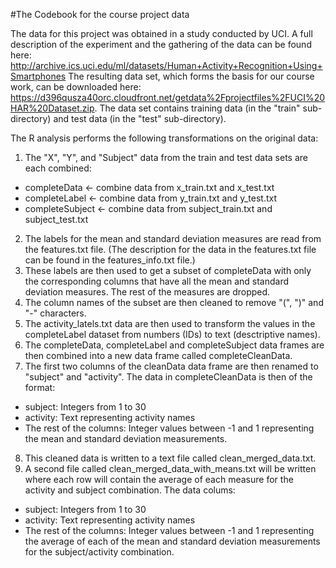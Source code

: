 #The Codebook for the course project data

The data for this project was obtained in a study conducted by UCI.  A full description of the experiment and the gathering of the data can be found here:  http://archive.ics.uci.edu/ml/datasets/Human+Activity+Recognition+Using+Smartphones
The resulting data set, which forms the basis for our course work, can be downloaded here:  https://d396qusza40orc.cloudfront.net/getdata%2Fprojectfiles%2FUCI%20HAR%20Dataset.zip.
The data set contains training data (in the "train" sub-directory) and test data (in the "test" sub-directory).

The R analysis performs the following transformations on the original data:

1. The "X", "Y", and "Subject" data from the train and test data sets are each combined:
  * completeData <- combine data from x_train.txt and x_test.txt
  * completeLabel <- combine data from y_train.txt and y_test.txt
  * completeSubject <- combine data from subject_train.txt and subject_test.txt
2. The labels for the mean and standard deviation measures are read from the features.txt file. (The description for the data in the features.txt file can be found in the features_info.txt file.)
3. These labels are then used to get a subset of completeData with only the corresponding columns that have all the mean and standard deviation measures. The rest of the measures are dropped.
4. The column names of the subset are then cleaned to remove "(", ")" and "-" characters.
5. The activity_latels.txt data are then used to transform the values in the completeLabel dataset from numbers (IDs) to text (desctriptive names).
6. The completeData, completeLabel and completeSubject data frames are then combined into a new data frame called  completeCleanData. 
7. The first two columns of the cleanData data frame are then renamed to "subject" and "activity".  The data in completeCleanData is then of the format:
  * subject:  Integers from 1 to 30
  * activity:  Text representing activity names
  * The rest of the columns: Integer values between -1 and 1 representing the mean and standard deviation measurements.
8. This cleaned data is written to a text file called clean_merged_data.txt.
9. A second file called clean_merged_data_with_means.txt will be written where each row will contain the average of each measure for the activity and subject combination. The data colums:
  * subject:  Integers from 1 to 30
  * activity:  Text representing activity names
  * The rest of the columns: Integer values between -1 and 1 representing the average of each of the mean and standard deviation measurements for the subject/activity combination.
